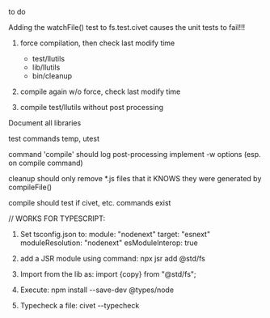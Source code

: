 to do

Adding the watchFile() test to fs.test.civet causes
the unit tests to fail!!!

1. force compilation, then check last modify time
	- test/llutils
	- lib/llutils
	- bin/cleanup
2. compile again w/o force, check last modify time

3. compile test/llutils without post processing

Document all libraries

test commands temp, utest

command 'compile' should log post-processing
implement -w options (esp. on compile command)

cleanup should only remove *.js files that it KNOWS they were
generated by compileFile()

compile should test if civet, etc. commands exist

// WORKS FOR TYPESCRIPT:
1. Set tsconfig.json to:
	module: "nodenext"
	target: "esnext"
	moduleResolution: "nodenext"
	esModuleInterop: true

2. add a JSR module using command:
	npx jsr add @std/fs

3. Import from the lib as:
	import {copy} from "@std/fs";

4. Execute:
	npm install --save-dev @types/node

5. Typecheck a file:
	civet --typecheck <path>
